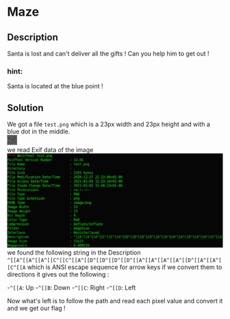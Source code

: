 # Maze

## Description
Santa is lost and can't deliver all the gifts ! Can you help him to get out !

### hint:
Santa is located at the blue point !

## Solution
We got a file `test.png` which is a 23px width and 23px height and with a blue dot in the middle.  
![](test.png)  
we read Exif data of the image
 ![](exiftool.png) 
we found the following string in the Description 
`^[[A^[[A^[[A^[[C^[[C^[[A^[[D^[[D^[[D^[[D^[[A^[[A^[[A^[[A^[[D^[[A^[[A^[[C^[[A`
which is ANSI escape sequence for arrow keys 
if we convert them to directions it gives out the following :

-`^[[A`: Up
-`^[[B`: Down
-`^[[C`: Right 
-`^[[D`: Left

Now what's left is to follow the path and read each pixel value and convert it
and we get our flag ! 
